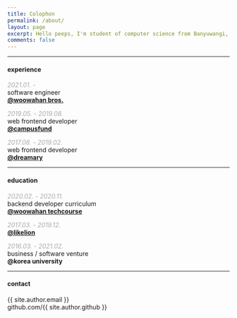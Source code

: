 ```yaml
---
title: Colophon
permalink: /about/
layout: page
excerpt: Hello peeps, I'm student of computer science from Banyuwangi, living in Jogjakarta. This blog for documentation about my programming journey, running on jekyll, hosting on netlify and using my own simple theme.
comments: false
---
```


---
#### experience

<span style="color: #aaa">_2021.01. -_</span><br/>
software engineer<br/>
[**@woowahan bros.**](https://woowahan.com/)<br/>

<span style="color: #aaa">_2019.05. - 2019.08._</span><br/>
web frontend developer<br/>
[**@campusfund**](https://campusfund.net/)<br/>

<span style="color: #aaa">_2017.08. - 2019.02._</span><br/>
web frontend developer<br/>
[**@dreamary**](https://www.dreamary.net/)<br/>

---

#### education

<span style="color: #aaa">_2020.02. - 2020.11._</span><br/>
backend developer curriculum<br/>
[**@woowahan techcourse**](https://woowacourse.github.io/)<br/>

<span style="color: #aaa">_2017.03. - 2019.12._</span><br/>
[**@likelion**](https://www.facebook.com/LikelionKU)

<span style="color: #aaa">_2016.03. - 2021.02._</span><br/>
business / software venture<br/>
**@korea university**

---

#### contact
{{ site.author.email }}<br/>
github.com/{{ site.author.github }}


